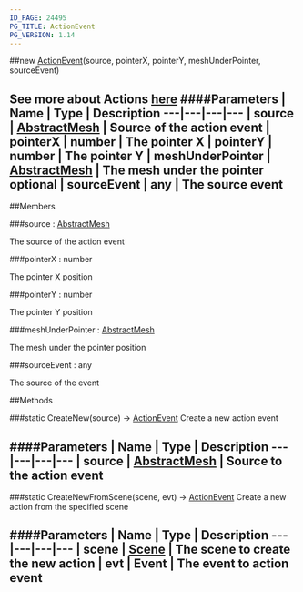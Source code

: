 ```yaml
---
ID_PAGE: 24495
PG_TITLE: ActionEvent
PG_VERSION: 1.14
---
```

##new [ActionEvent](/classes/ActionEvent)(source, pointerX, pointerY, meshUnderPointer, sourceEvent)

See more about Actions [here](https://github.com/BabylonJS/Babylon.js/wiki/How-to-use-Actions)
####Parameters
 | Name | Type | Description
---|---|---|---
 | source | [AbstractMesh](/classes/AbstractMesh) | Source of the action event
 | pointerX | number | The pointer X
 | pointerY | number | The pointer Y
 | meshUnderPointer | [AbstractMesh](/classes/AbstractMesh) | The mesh under the pointer
optional | sourceEvent | any | The source event
---

##Members

###source : [AbstractMesh](/classes/AbstractMesh)


The source of the action event

###pointerX : number


The pointer X position

###pointerY : number


The pointer Y position

###meshUnderPointer : [AbstractMesh](/classes/AbstractMesh)


The mesh under the pointer position

###sourceEvent : any


The source of the event



##Methods

###static CreateNew(source) &rarr; [ActionEvent](/classes/ActionEvent)
Create a new action event

####Parameters
 | Name | Type | Description
---|---|---|---
 | source | [AbstractMesh](/classes/AbstractMesh) | Source to the action event
---

###static CreateNewFromScene(scene, evt) &rarr; [ActionEvent](/classes/ActionEvent)
Create a new action from the specified scene

####Parameters
 | Name | Type | Description
---|---|---|---
 | scene | [Scene](/classes/Scene) | The scene to create the new action
 | evt | Event | The event to action event
---
